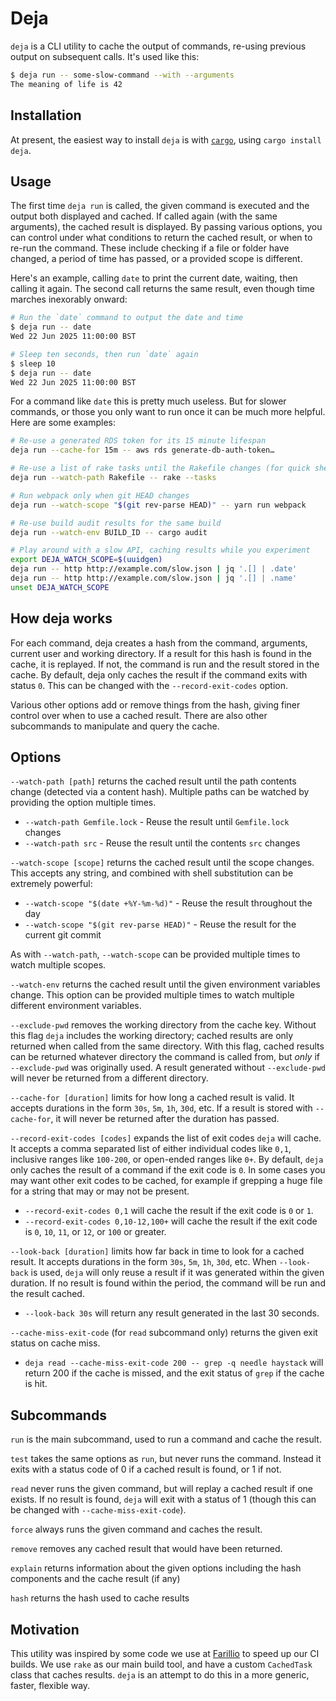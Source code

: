 # Deja

`deja` is a CLI utility to cache the output of commands, re-using previous output on subsequent calls. It's used like this:

```bash
$ deja run -- some-slow-command --with --arguments
The meaning of life is 42
```

## Installation

At present, the easiest way to install `deja` is with [`cargo`](https://doc.rust-lang.org/cargo/), using `cargo install deja`.

## Usage

The first time `deja run` is called, the given command is executed and the output both displayed and cached. If called again (with the same arguments), the cached result is displayed. By passing various options, you can control under what conditions to return the cached result, or when to re-run the command. These include checking if a file or folder have changed, a period of time has passed, or a provided scope is different.

Here's an example, calling `date` to print the current date, waiting, then calling it again. The second call returns the same result, even though time marches inexorably onward:

```bash
# Run the `date` command to output the date and time
$ deja run -- date
Wed 22 Jun 2025 11:00:00 BST

# Sleep ten seconds, then run `date` again
$ sleep 10
$ deja run -- date
Wed 22 Jun 2025 11:00:00 BST
```

For a command like `date` this is pretty much useless. But for slower commands, or those you only want to run once it can be much more helpful. Here are some examples:

```bash
# Re-use a generated RDS token for its 15 minute lifespan
deja run --cache-for 15m -- aws rds generate-db-auth-token…

# Re-use a list of rake tasks until the Rakefile changes (for quick shell completions)
deja run --watch-path Rakefile -- rake --tasks

# Run webpack only when git HEAD changes
deja run --watch-scope "$(git rev-parse HEAD)" -- yarn run webpack

# Re-use build audit results for the same build
deja run --watch-env BUILD_ID -- cargo audit

# Play around with a slow API, caching results while you experiment
export DEJA_WATCH_SCOPE=$(uuidgen)
deja run -- http http://example.com/slow.json | jq '.[] | .date'
deja run -- http http://example.com/slow.json | jq '.[] | .name'
unset DEJA_WATCH_SCOPE
```

## How deja works

For each command, deja creates a hash from the command, arguments, current user and working directory. If a result for this hash is found in the cache, it is replayed. If not, the command is run and the result stored in the cache. By default, deja only caches the result if the command exits with status `0`. This can be changed with the `--record-exit-codes` option.

Various other options add or remove things from the hash, giving finer control over when to use a cached result. There are also other subcommands to manipulate and query the cache.

## Options

`--watch-path [path]` returns the cached result until the path contents change (detected via a content hash). Multiple paths can be watched by providing the option multiple times.

- `--watch-path Gemfile.lock` - Reuse the result until `Gemfile.lock` changes
- `--watch-path src` - Reuse the result until the contents `src` changes

`--watch-scope [scope]` returns the cached result until the scope changes. This accepts any string, and combined with shell substitution can be extremely powerful:

- `--watch-scope "$(date +%Y-%m-%d)"` - Reuse the result throughout the day
- `--watch-scope "$(git rev-parse HEAD)"` - Reuse the result for the current git commit

As with `--watch-path`, `--watch-scope` can be provided multiple times to watch multiple scopes.

`--watch-env` returns the cached result until the given environment variables change. This option can be provided multiple times to watch multiple different environment variables.

`--exclude-pwd` removes the working directory from the cache key. Without this flag `deja` includes the working directory; cached results are only returned when called from the same directory. With this flag, cached results can be returned whatever directory the command is called from, but _only_ if `--exclude-pwd` was originally used. A result generated without `--exclude-pwd` will never be returned from a different directory.

`--cache-for [duration]` limits for how long a cached result is valid. It accepts durations in the form `30s`, `5m`, `1h`, `30d`, etc. If a result is stored with `--cache-for`, it will never be returned after the duration has passed.

`--record-exit-codes [codes]` expands the list of exit codes `deja` will cache. It accepts a comma separated list of either individual codes like `0,1`, inclusive ranges like `100-200`, or open-ended ranges like `0+`. By default, `deja` only caches the result of a command if the exit code is `0`. In some cases you may want other exit codes to be cached, for example if grepping a huge file for a string that may or may not be present.

- `--record-exit-codes 0,1` will cache the result if the exit code is `0` or `1`.
- `--record-exit-codes 0,10-12,100+` will cache the result if the exit code is `0`, `10`, `11`, or `12`, or `100` or greater.

`--look-back [duration]` limits how far back in time to look for a cached result. It accepts durations in the form `30s`, `5m`, `1h`, `30d`, etc. When `--look-back` is used, `deja` will only reuse a result if it was generated within the given duration. If no result is found within the period, the command will be run and the result cached.

- `--look-back 30s` will return any result generated in the last 30 seconds.

`--cache-miss-exit-code` (for `read` subcommand only) returns the given exit status on cache miss.

- `deja read --cache-miss-exit-code 200 -- grep -q needle haystack` will return 200 if the cache is missed, and the exit status of `grep` if the cache is hit.

## Subcommands

`run` is the main subcommand, used to run a command and cache the result.

`test` takes the same options as `run`, but never runs the command. Instead it exits with a status code of 0 if a cached result is found, or 1 if not.

`read` never runs the given command, but will replay a cached result if one exists. If no result is found, `deja` will exit with a status of 1 (though this can be changed with `--cache-miss-exit-code`).

`force` always runs the given command and caches the result.

`remove` removes any cached result that would have been returned.

`explain` returns information about the given options including the hash components and the cache result (if any)

`hash` returns the hash used to cache results

## Motivation

This utility was inspired by some code we use at [Farillio](https://farill.io) to speed up our CI builds. We use `rake` as our main build tool, and have a custom `CachedTask` class that caches results. `deja` is an attempt to do this
in a more generic, faster, flexible way.
